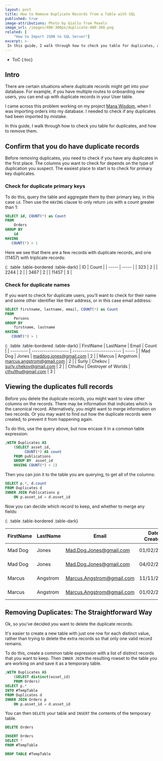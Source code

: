 ```yaml
---
layout: post
title: How to Remove Duplicate Records from a Table with SQL
published: true
image-attributions: Photo by Giallo from Pexels
image_url: /images/400-300px/duplicate-400-300.png
related: [
    "How to Import JSON to SQL Server"]
excerpt: >-
 In this guide, I walk through how to check you table for duplicates, and how to remove them.
---
```




* ToC
{:toc}


## Intro

There are certain situations where duplicate records might get into your database. For example, if you have multiple routes to onboarding new users, you can end up with duplicate records in your User table.

I came across this problem working on my project [Mana Wisdom](https://manawisdom.com/), when I was importing orders into my database. I needed to check if any duplicates had been imported by mistake.

In this guide, I walk through how to check you table for duplicates, and how to remove them.



## Confirm that you do have duplicate records

Before removing duplicates, you need to check if you have any duplicates in the first place. The columns you want to check for depends on the type of duplication you suspect. The easiest place to start is to check for primary key duplicates.

### Check for duplicate primary keys

To do this, query the table and aggregate them by their primary key, in this case `id`. Then use the `HAVING` clause to only return `id`s with a count greater than 1:

```sql
SELECT id, COUNT(*) as Count
FROM
    Orders
GROUP BY
    id
HAVING 
   COUNT(*) > 1 
```

Here we see that there are a few records with duplicate records, and one (11457) with triplicate records:

{: .table .table-bordered .table-dark}
| ID    | Count |
| ----- | ----- |
| 323   | 2     |
| 2244  | 2     |
| 3467  | 2     |
| 11457 | 3     |

### Check for duplicate names

If you want to check for duplicate users, you'll want to check for their name and some other identifier like their address, or in this case email address:


```sql
SELECT firstname, lastname, email, COUNT(*) as Count
FROM
    Persons
GROUP BY
    firstname, lastname
HAVING 
   COUNT(*) > 1 
```

{: .table .table-bordered .table-dark}
| FirstName | LastName            | Email                     | Count |
| --------- | ------------------- | ------------------------- | ----- |
| Mad Dog   | Jones               | maddog.jones@gmail.com    | 2     |
| Marcus    | Angstrom            | marcus.angstrom@gmail.com | 2     |
| Surly     | Chekov              | surly.chekov@gmail.com    | 2     |
| Cthulhu   | Destroyer of Worlds | cthulthu@gmail.com        | 3     |

## Viewing the duplicates full records

Before you delete the duplicate records, you might want to view other columns on the records. There may be information that indicates which is the canonical record. Alternatively, you might want to merge information on two records. Or you may want to find out how the duplicate records were created, to prevent it from happening again.

To do this, use the query above, but now encase it in a common table expression:
```sql
;WITH Duplicates AS 
    (SELECT asset_id,
         COUNT(*) AS count
    FROM publications
    GROUP BY  asset_id
    HAVING COUNT(*) > 1)
```
Then you can join it to the table you are querying, to get all of the columns:
```sql
SELECT p.*, d.count
FROM Duplicates d
INNER JOIN Publications p
    ON p.asset_id = d.asset_id 
```

Now you can decide which record to keep, and whether to merge any fields:

{: .table .table-bordered .table-dark}

| FirstName | LastName | Email                     | Date Created | Source              | Count |
| --------- | -------- | ------------------------- | ------------ | ------------------- | ----- |
| Mad Dog   | Jones    | Mad.Dog.Jones@gmail.com   | 01/02/2017   | Online Subscription | 2     |
| Mad Dog   | Jones    | Mad.Dog.Jones@gmail.com   | 04/02/2018   | Company Membership  | 2     |
| Marcus    | Angstrom | Marcus.Angstrom@gmail.com | 11/11/2019   | Company Membership  | 2     |
| Marcus    | Angstrom | Marcus.Angstrom@gmail.com | 01/02/2017   | Online Subscription | 2     |



## Removing Duplicates: The Straightforward Way

Ok, so you've decided you want to delete the duplicate records.

It's easier to create a new table with just one row for each distinct value, rather than trying to delete the extra records so that only one valid record remains.

To do this, create a common table expression with a list of distinct records that you want to keep. Then `INNER JOIN` the resulting rowset to the table you are working on and save it as a temporary table.

```sql
;WITH Duplicates AS 
    (SELECT distinct(asset_id)
    FROM Orders)
SELECT p.*
INTO #TempTable
FROM Duplicates d
INNER JOIN Orders p
    ON p.asset_id = d.asset_id 
```

You can then `DELETE` your table and `INSERT` the contents of the temporary table.

```sql
DELETE Orders

INSERT Orders
SELECT *
FROM #TempTable

DROP TABLE #TempTable
```

